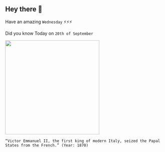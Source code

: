 ## Hey there 👋
Have an amazing `Wednesday` ⚡⚡⚡

Did you know Today on `20th of September`
 
 [<img src="https://upload.wikimedia.org/wikipedia/commons/6/67/Victor_Emmanuel_reviews_the_troops_for_the_Crimean_War.jpg" width="300" />](https://en.wikipedia.org/wiki/Capture_of_Rome) 
 ```
“Victor Emmanuel II, the first king of modern Italy, seized the Papal States from the French.” (Year: 1870)
```
